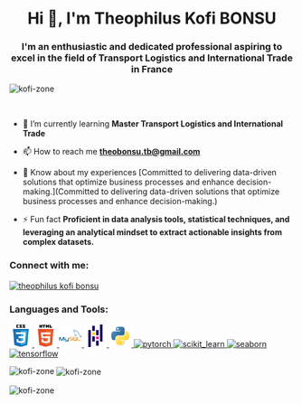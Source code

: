 <h1 align="center">Hi 👋, I'm Theophilus Kofi BONSU</h1>
<h3 align="center">I'm an enthusiastic and dedicated professional aspiring to excel in the field of Transport Logistics and International Trade in France</h3>

<p align="left"> <img src="https://komarev.com/ghpvc/?username=kofi-zone&label=Profile%20views&color=0e75b6&style=flat" alt="kofi-zone" /> </p>

<p align="left"> <a href="https://twitter.com/" target="blank"><img src="https://img.shields.io/twitter/follow/?logo=twitter&style=for-the-badge" alt="" /></a> </p>

- 🌱 I’m currently learning **Master Transport Logistics and International Trade**

- 📫 How to reach me **theobonsu.tb@gmail.com**

- 📄 Know about my experiences [Committed to delivering data-driven solutions that optimize business processes and enhance decision-making.](Committed to delivering data-driven solutions that optimize business processes and enhance decision-making.)

- ⚡ Fun fact **Proficient in data analysis tools, statistical techniques, and leveraging an analytical mindset to extract actionable insights from complex datasets.**

<h3 align="left">Connect with me:</h3>
<p align="left">
<a href="https://linkedin.com/in/theophilus kofi bonsu" target="blank"><img align="center" src="https://raw.githubusercontent.com/rahuldkjain/github-profile-readme-generator/master/src/images/icons/Social/linked-in-alt.svg" alt="theophilus kofi bonsu" height="30" width="40" /></a>
</p>

<h3 align="left">Languages and Tools:</h3>
<p align="left"> <a href="https://www.w3schools.com/css/" target="_blank" rel="noreferrer"> <img src="https://raw.githubusercontent.com/devicons/devicon/master/icons/css3/css3-original-wordmark.svg" alt="css3" width="40" height="40"/> </a> <a href="https://www.w3.org/html/" target="_blank" rel="noreferrer"> <img src="https://raw.githubusercontent.com/devicons/devicon/master/icons/html5/html5-original-wordmark.svg" alt="html5" width="40" height="40"/> </a> <a href="https://www.mysql.com/" target="_blank" rel="noreferrer"> <img src="https://raw.githubusercontent.com/devicons/devicon/master/icons/mysql/mysql-original-wordmark.svg" alt="mysql" width="40" height="40"/> </a> <a href="https://pandas.pydata.org/" target="_blank" rel="noreferrer"> <img src="https://raw.githubusercontent.com/devicons/devicon/2ae2a900d2f041da66e950e4d48052658d850630/icons/pandas/pandas-original.svg" alt="pandas" width="40" height="40"/> </a> <a href="https://www.python.org" target="_blank" rel="noreferrer"> <img src="https://raw.githubusercontent.com/devicons/devicon/master/icons/python/python-original.svg" alt="python" width="40" height="40"/> </a> <a href="https://pytorch.org/" target="_blank" rel="noreferrer"> <img src="https://www.vectorlogo.zone/logos/pytorch/pytorch-icon.svg" alt="pytorch" width="40" height="40"/> </a> <a href="https://scikit-learn.org/" target="_blank" rel="noreferrer"> <img src="https://upload.wikimedia.org/wikipedia/commons/0/05/Scikit_learn_logo_small.svg" alt="scikit_learn" width="40" height="40"/> </a> <a href="https://seaborn.pydata.org/" target="_blank" rel="noreferrer"> <img src="https://seaborn.pydata.org/_images/logo-mark-lightbg.svg" alt="seaborn" width="40" height="40"/> </a> <a href="https://www.tensorflow.org" target="_blank" rel="noreferrer"> <img src="https://www.vectorlogo.zone/logos/tensorflow/tensorflow-icon.svg" alt="tensorflow" width="40" height="40"/> </a> </p>

<p><img align="left" src="https://github-readme-stats.vercel.app/api/top-langs?username=kofi-zone&show_icons=true&locale=en&layout=compact" alt="kofi-zone" /></p>

<p>&nbsp;<img align="center" src="https://github-readme-stats.vercel.app/api?username=kofi-zone&show_icons=true&locale=en" alt="kofi-zone" /></p>

<p><img align="center" src="https://github-readme-streak-stats.herokuapp.com/?user=kofi-zone&" alt="kofi-zone" /></p>











